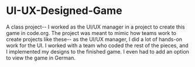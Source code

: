 # UI-UX-Designed-Game
A class project-- I worked as the UI/UX manager in a project to create this game in code.org. The project was meant to mimic 
how teams work to create projects like these-- as the UI/UX manager, I did a lot of hands-on work for the UI. I 
worked with a team who coded the rest of the pieces, and I implemented my designs to the finished game. I even
had to add an option to view the game in German.

